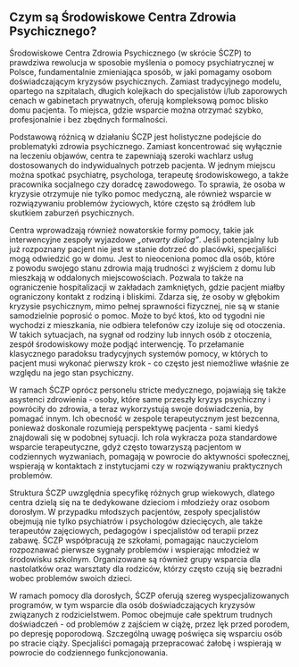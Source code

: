 ## Czym są Środowiskowe Centra Zdrowia Psychicznego?

Środowiskowe Centra Zdrowia Psychicznego (w skrócie ŚCZP) to prawdziwa rewolucja w sposobie myślenia o pomocy psychiatrycznej w Polsce, fundamentalnie zmieniająca sposób, w jaki pomagamy osobom doświadczającym kryzysów psychicznych. Zamiast tradycyjnego modelu, opartego na szpitalach, długich kolejkach do specjalistów i/lub zaporowych cenach w gabinetach prywatnych, oferują kompleksową pomoc blisko domu pacjenta. To miejsca, gdzie wsparcie można otrzymać szybko, profesjonalnie i bez zbędnych formalności.

Podstawową różnicą w działaniu ŚCZP jest holistyczne podejście do problematyki zdrowia psychicznego. Zamiast koncentrować się wyłącznie na leczeniu objawów, centra te zapewniają szeroki wachlarz usług dostosowanych do indywidualnych potrzeb pacjenta. W jednym miejscu można spotkać psychiatrę, psychologa, terapeutę środowiskowego, a także pracownika socjalnego czy doradcę zawodowego. To sprawia, że osoba w kryzysie otrzymuje nie tylko pomoc medyczną, ale również wsparcie w rozwiązywaniu problemów życiowych, które często są źródłem lub skutkiem zaburzeń psychicznych.

Centra wprowadzają również nowatorskie formy pomocy, takie jak interwencyjne zespoły wyjazdowe _„otwarty dialog”_. Jeśli potencjalny lub już rozpoznany pacjent nie jest w stanie dotrzeć do placówki, specjaliści mogą odwiedzić go w domu. Jest to nieoceniona pomoc dla osób, które z powodu swojego stanu zdrowia mają trudności z wyjściem z domu lub mieszkają w oddalonych miejscowościach. Pozwala to także na ograniczenie hospitalizacji w zakładach zamkniętych, gdzie pacjent miałby ograniczony kontakt z rodziną i bliskimi. Zdarza się, że osoby w głębokim kryzysie psychicznym, mimo pełnej sprawności fizycznej, nie są w stanie samodzielnie poprosić o pomoc. Może to być ktoś, kto od tygodni nie wychodzi z mieszkania, nie odbiera telefonów czy izoluje się od otoczenia. W takich sytuacjach, na sygnał od rodziny lub innych osób z otoczenia, zespół środowiskowy może podjąć interwencję. To przełamanie klasycznego paradoksu tradycyjnych systemów pomocy, w których to pacjent musi wykonać pierwszy krok - co często jest niemożliwe właśnie ze względu na jego stan psychiczny.

W ramach ŚCZP oprócz personelu stricte medycznego, pojawiają się także asystenci zdrowienia - osoby, które same przeszły kryzys psychiczny i powróciły do zdrowia, a teraz wykorzystują swoje doświadczenia, by pomagać innym. Ich obecność w zespole terapeutycznym jest bezcenna, ponieważ doskonale rozumieją perspektywę pacjenta - sami kiedyś znajdowali się w podobnej sytuacji. Ich rola wykracza poza standardowe wsparcie terapeutyczne, gdyż często towarzyszą pacjentom w codziennych wyzwaniach, pomagają w powrocie do aktywności społecznej, wspierają w kontaktach z instytucjami czy w rozwiązywaniu praktycznych problemów.

Struktura ŚCZP uwzględnia specyfikę różnych grup wiekowych, dlatego centra dzielą się na te dedykowane dzieciom i młodzieży oraz osobom dorosłym. W przypadku młodszych pacjentów, zespoły specjalistów obejmują nie tylko psychiatrów i psychologów dziecięcych, ale także terapeutów zajęciowych, pedagogów i specjalistów od terapii przez zabawę. ŚCZP współpracują ze szkołami, pomagając nauczycielom rozpoznawać pierwsze sygnały problemów i wspierając młodzież w środowisku szkolnym. Organizowane są również grupy wsparcia dla nastolatków oraz warsztaty dla rodziców, którzy często czują się bezradni wobec problemów swoich dzieci.

W ramach pomocy dla dorosłych, ŚCZP oferują szereg wyspecjalizowanych programów, w tym wsparcie dla osób doświadczających kryzysów związanych z rodzicielstwem. Pomoc obejmuje całe spektrum trudnych doświadczeń - od problemów z zajściem w ciążę, przez lęk przed porodem, po depresję poporodową. Szczególną uwagę poświęca się wsparciu osób po stracie ciąży. Specjaliści pomagają przepracować żałobę i wspierają w powrocie do codziennego funkcjonowania.
